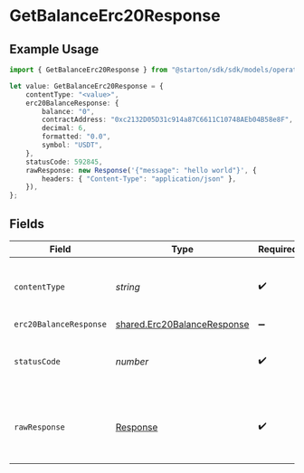 # GetBalanceErc20Response

## Example Usage

```typescript
import { GetBalanceErc20Response } from "@starton/sdk/sdk/models/operations";

let value: GetBalanceErc20Response = {
    contentType: "<value>",
    erc20BalanceResponse: {
        balance: "0",
        contractAddress: "0xc2132D05D31c914a87C6611C10748AEb04B58e8F",
        decimal: 6,
        formatted: "0.0",
        symbol: "USDT",
    },
    statusCode: 592845,
    rawResponse: new Response('{"message": "hello world"}', {
        headers: { "Content-Type": "application/json" },
    }),
};
```

## Fields

| Field                                                                             | Type                                                                              | Required                                                                          | Description                                                                       |
| --------------------------------------------------------------------------------- | --------------------------------------------------------------------------------- | --------------------------------------------------------------------------------- | --------------------------------------------------------------------------------- |
| `contentType`                                                                     | *string*                                                                          | :heavy_check_mark:                                                                | HTTP response content type for this operation                                     |
| `erc20BalanceResponse`                                                            | [shared.Erc20BalanceResponse](../../../sdk/models/shared/erc20balanceresponse.md) | :heavy_minus_sign:                                                                | N/A                                                                               |
| `statusCode`                                                                      | *number*                                                                          | :heavy_check_mark:                                                                | HTTP response status code for this operation                                      |
| `rawResponse`                                                                     | [Response](https://developer.mozilla.org/en-US/docs/Web/API/Response)             | :heavy_check_mark:                                                                | Raw HTTP response; suitable for custom response parsing                           |